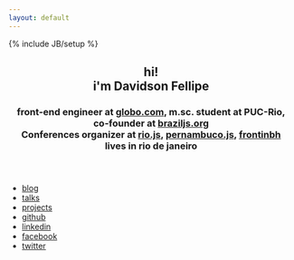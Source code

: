 ```yaml
---
layout: default
---
```

{% include JB/setup %}
<header class="aboutme">
    <h2 class="name">
        <span class="hi">hi!</span><br>
        i'm Davidson Fellipe
    </h2>
    <h3 class="job">
        front-end engineer at <a href="http://opensource.globo.com">globo.com</a>,
        m.sc. student at PUC-Rio,
        co-founder at <a href="http://braziljs.org">braziljs.org</a>
        <br>
        Conferences organizer at <a href="http://riojs.org">rio.js</a>,
                <a href="http://pernambucojs.com">pernambuco.js</a>,
                <a href="http://frontinbh.com.br">frontinbh</a>
        <br>
        lives in rio de janeiro
    </h3>
</header>

<ul class="button-list">
    <li class="button-list-item">
        <a href="{{ BASE_PATH }}blog/" class="button icon-rss">blog</a>
    </li>
    <li class="button-list-item">
        <a href="{{ BASE_PATH }}talks/" class="button icon-bullhorn">
            <span class="label">talks</span>
        </a>
    </li>
    <li class="button-list-item">
        <a href="{{ BASE_PATH }}projects/" class="button icon-bullhorn">
            <span class="label">projects</span>
        </a>
    </li>
    <li class="button-list-item">
        <a href="https://github.com/davidsonfellipe" class="button icon-github">
            <span class="label">github</span>
        </a>
    </li>
    <li class="button-list-item">
        <a href="http://www.linkedin.com/in/fellipe" class="button icon-linkedin-sign">
            <span class="label">linkedin</span>
        </a>
    </li>
    <li class="button-list-item">
        <a href="https://www.facebook.com/fellipe" class="button icon-facebook-sign">
            <span class="label">facebook</span>
        </a>
    </li>
    <li class="button-list-item">
        <a href="https://twitter.com/davidsonfellipe" class="button icon-twitter-sign">
            <span class="label">twitter</span>
        </a>
    </li>
</ul>